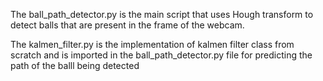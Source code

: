 The ball_path_detector.py is the main script that uses Hough transform to detect balls that are present in the frame of the webcam.

The kalmen_filter.py is the implementation of kalmen filter class from scratch and is imported in the ball_path_detector.py file for predicting the path of the balll being detected
